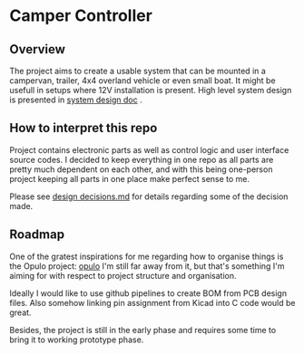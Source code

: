 # Camper Controller


## Overview
The project aims to create a usable system that can be mounted in a campervan, trailer, 4x4 overland vehicle or even small boat. It might be usefull in setups where 12V installation is present.
High level system design is presented in [system design doc](<CamperVan Control Unit system design.pdf>) .


## How to interpret this repo
Project contains electronic parts as well as control logic and user interface source codes. I decided to keep everything in one repo as all parts are pretty much dependent on each other, and with this being one-person project keeping all parts in one place make perfect sense to me.

Please see [design decisions.md](design_decisions.md) for details regarding some of the decision made.






## Roadmap
One of the gratest inspirations for me regarding how to organise things is the Opulo project: [opulo](https://github.com/opulo-inc/lumenpnp/tree/main) I'm still far away from it, but that's something I'm aiming for with respect to project structure and organisation.

Ideally I would like to use github pipelines to create BOM from PCB design files. Also somehow linking pin assignment from Kicad into C code would be great. 

Besides, the project is still in the early phase and requires some time to bring it to working prototype phase.


